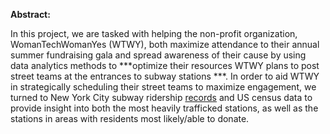 **Abstract:**

In this project, we are tasked with helping the non-profit organization, WomanTechWomanYes (WTWY), both maximize attendance to their annual summer fundraising gala and spread awareness of their cause by using data analytics methods to ***optimize their resources WTWY plans to post street teams at the entrances to subway stations ***. In order to aid WTWY in strategically scheduling their street teams to maximize engagement, we turned to New York City subway ridership [records](http://web.mta.info/developers/turnstile.html) and US census data to provide insight into both the most heavily trafficked stations, as well as the stations in areas with residents most likely/able to donate. 


